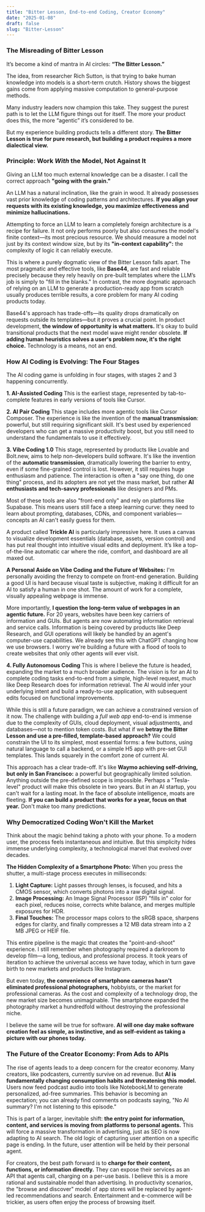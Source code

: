 ```yaml
---
title: "Bitter Lesson, End-to-end Coding, Creator Economy"
date: "2025-01-08"
draft: false
slug: "Bitter-Lesson"
---
```



### The Misreading of Bitter Lesson

It’s become a kind of mantra in AI circles: **“The Bitter Lesson.”**

The idea, from researcher Rich Sutton, is that trying to bake human knowledge into models is a short-term crutch. History shows the biggest gains come from applying massive computation to general-purpose methods.

Many industry leaders now champion this take. They suggest the purest path is to let the LLM figure things out for itself. The more your product does this, the more “agentic” it’s considered to be.

But my experience building products tells a different story. **The Bitter Lesson is true for pure research, but building a product requires a more dialectical view.**

### Principle: Work *With* the Model, Not Against It

Giving an LLM too much external knowledge can be a disaster. I call the correct approach **"going with the grain."**

An LLM has a natural inclination, like the grain in wood. It already possesses vast prior knowledge of coding patterns and architectures. **If you align your requests with its existing knowledge, you maximize effectiveness and minimize hallucinations.**

Attempting to force an LLM to learn a completely foreign architecture is a recipe for failure. It not only performs poorly but also consumes the model's finite context—its most precious resource. We should measure a model not just by its context window size, but by its **"in-context capability":** the complexity of logic it can reliably execute.

This is where a purely dogmatic view of the Bitter Lesson falls apart. The most pragmatic and effective tools, like **Base44**, are fast and reliable precisely because they rely heavily on pre-built templates where the LLM’s job is simply to "fill in the blanks." In contrast, the more dogmatic approach of relying on an LLM to generate a production-ready app from scratch usually produces terrible results, a core problem for many AI coding products today.

Base44's approach has trade-offs—its quality drops dramatically on requests outside its templates—but it proves a crucial point. In product development, **the window of opportunity is what matters.** It's okay to build transitional products that the next model wave might render obsolete. **If adding human heuristics solves a user's problem now, it's the right choice.** Technology is a means, not an end.

### How AI Coding is Evolving: The Four Stages

The AI coding game is unfolding in four stages, with stages 2 and 3 happening concurrently.

**1. AI-Assisted Coding**
This is the earliest stage, represented by tab-to-complete features in early versions of tools like Cursor.

**2. AI Pair Coding**
This stage includes more agentic tools like Cursor Composer. The experience is like the invention of the **manual transmission**: powerful, but still requiring significant skill. It's best used by experienced developers who can get a massive productivity boost, but you still need to understand the fundamentals to use it effectively.

**3. Vibe Coding 1.0**
This stage, represented by products like Lovable and Bolt.new, aims to help non-developers build software. It's like the invention of the **automatic transmission**, dramatically lowering the barrier to entry, even if some fine-grained control is lost. However, it still requires huge enthusiasm and patience. The interaction is often a "say one thing, do one thing" process, and its adopters are not yet the mass market, but rather **AI enthusiasts and tech-savvy professionals** like designers and PMs.

Most of these tools are also "front-end only" and rely on platforms like Supabase. This means users still face a steep learning curve: they need to learn about prompting, databases, CDNs, and component variables—concepts an AI can't easily guess for them.

A product called **Trickle AI** is particularly impressive here. It uses a canvas to visualize development essentials (database, assets, version control) and has put real thought into intuitive visual edits and deployment. It’s like a top-of-the-line automatic car where the ride, comfort, and dashboard are all maxed out.

**A Personal Aside on Vibe Coding and the Future of Websites:**
I'm personally avoiding the frenzy to compete on front-end generation. Building a good UI is hard because visual taste is subjective, making it difficult for an AI to satisfy a human in one shot. The amount of work for a complete, visually appealing webpage is immense.

More importantly, **I question the long-term value of webpages in an agentic future.** For 20 years, websites have been key carriers of information and GUIs. But agents are now automating information retrieval and service calls. Information is being covered by products like Deep Research, and GUI operations will likely be handled by an agent's computer-use capabilities. We already see this with ChatGPT changing how we use browsers. I worry we're building a future with a flood of tools to create websites that only other agents will ever visit.

**4. Fully Autonomous Coding**
This is where I believe the future is headed, expanding the market to a much broader audience. The vision is for an AI to complete coding tasks end-to-end from a simple, high-level request, much like Deep Research does for information retrieval. The AI would infer your underlying intent and build a ready-to-use application, with subsequent edits focused on functional improvements.

While this is still a future paradigm, we can achieve a constrained version of it now. The challenge with building a *full web app* end-to-end is immense due to the complexity of GUIs, cloud deployment, visual adjustments, and databases—not to mention token costs. But what if we **betray the Bitter Lesson and use a pre-filled, template-based approach?** We could constrain the UI to its simplest, most essential forms: a few buttons, using natural language to call a backend, or a simple H5 app with pre-set GUI templates. This lands squarely in the comfort zone of current AI.

This approach has a clear trade-off. It's like **Waymo achieving self-driving, but only in San Francisco:** a powerful but geographically limited solution. Anything outside the pre-defined scope is impossible. Perhaps a "Tesla-level" product will make this obsolete in two years. But in an AI startup, you can't wait for a lasting moat. In the face of absolute intelligence, moats are fleeting. **If you can build a product that works for a year, focus on that year.** Don't make too many predictions.

### Why Democratized Coding Won't Kill the Market

Think about the magic behind taking a photo with your phone. To a modern user, the process feels instantaneous and intuitive. But this simplicity hides immense underlying complexity, a technological marvel that evolved over decades.

**The Hidden Complexity of a Smartphone Photo:**
When you press the shutter, a multi-stage process executes in milliseconds:

1. **Light Capture:** Light passes through lenses, is focused, and hits a CMOS sensor, which converts photons into a raw digital signal.
2. **Image Processing:** An Image Signal Processor (ISP) "fills in" color for each pixel, reduces noise, corrects white balance, and merges multiple exposures for HDR.
3. **Final Touches:** The processor maps colors to the sRGB space, sharpens edges for clarity, and finally compresses a 12 MB data stream into a 2 MB JPEG or HEIF file.

This entire pipeline is the magic that creates the "point-and-shoot" experience. I still remember when photography required a darkroom to develop film—a long, tedious, and professional process. It took years of iteration to achieve the universal access we have today, which in turn gave birth to new markets and products like Instagram.

But even today, **the convenience of smartphone cameras hasn't eliminated professional photographers,** hobbyists, or the market for professional cameras. As the cost and complexity of a technology drop, the new market size becomes unimaginable. The smartphone expanded the photography market a hundredfold without destroying the professional niche.

I believe the same will be true for software. **AI will one day make software creation feel as simple, as instinctive, and as self-evident as taking a picture with our phones today.**

### The Future of the Creator Economy: From Ads to APIs

The rise of agents leads to a deep concern for the creator economy. Many creators, like podcasters, currently survive on ad revenue. But **AI is fundamentally changing consumption habits and threatening this model.** Users now feed podcast audio into tools like NotebookLM to generate personalized, ad-free summaries. This behavior is becoming an expectation; you can already find comments on podcasts saying, "No AI summary? I'm not listening to this episode."

This is part of a larger, inevitable shift: **the entry point for information, content, and services is moving from platforms to personal agents.** This will force a massive transformation in advertising, just as SEO is now adapting to AI search. The old logic of capturing user attention on a specific page is ending. In the future, user attention will be held by their personal agent.

For creators, the best path forward is to **charge for their content, functions, or information directly.** They can expose their services as an API that agents call, charging on a per-use basis. I believe this is a more rational and sustainable model than advertising. In productivity scenarios, the "browse and discover" model of app stores will be replaced by agent-led recommendations and search. Entertainment and e-commerce will be trickier, as users often enjoy the process of browsing itself.